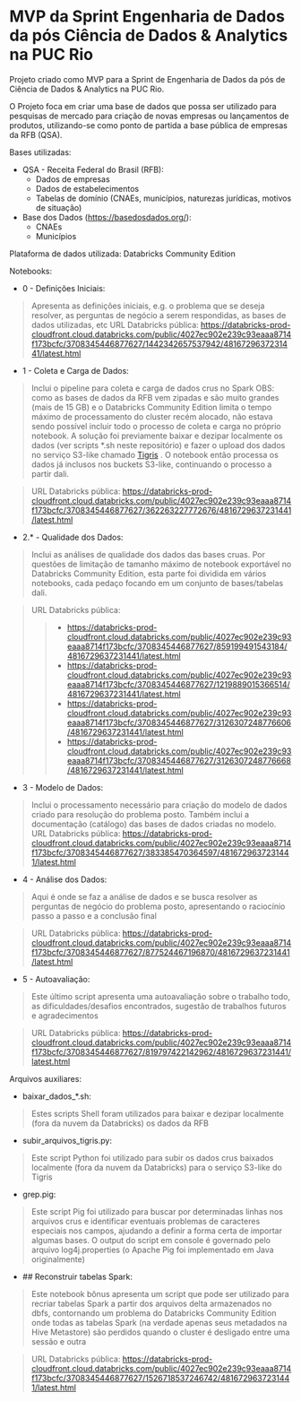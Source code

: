 # MVP da Sprint Engenharia de Dados da pós Ciência de Dados & Analytics na PUC Rio

Projeto criado como MVP para a Sprint de Engenharia de Dados da pós de Ciência de Dados & Analytics na PUC Rio.

O Projeto foca em criar uma base de dados que possa ser utilizado para pesquisas de mercado para criação de novas empresas ou lançamentos de produtos, utilizando-se como ponto de partida a base pública de empresas da RFB (QSA).

Bases utilizadas:
- QSA - Receita Federal do Brasil (RFB):
  - Dados de empresas
  - Dados de estabelecimentos
  - Tabelas de domínio (CNAEs, municípios, naturezas jurídicas, motivos de situação)
- Base dos Dados (https://basedosdados.org/):
  - CNAEs
  - Municípios


Plataforma de dados utilizada: Databricks Community Edition


Notebooks:

- 0 - Definições Iniciais: 
> Apresenta as definições iniciais, e.g. o problema que se deseja resolver, as perguntas de negócio a serem respondidas, as bases de dados utilizadas, etc
> URL Databricks pública: https://databricks-prod-cloudfront.cloud.databricks.com/public/4027ec902e239c93eaaa8714f173bcfc/3708345446877627/1442342657537942/4816729637231441/latest.html 

- 1 - Coleta e Carga de Dados:
> Inclui o pipeline para coleta e carga de dados crus no Spark
> OBS: como as bases de dados da RFB vem zipadas e são muito grandes (mais de 15 GB) e o Databricks Community Edition limita o tempo máximo de processamento do cluster recém alocado, não estava sendo possível incluir todo o processo de coleta e carga no próprio notebook. A solução foi previamente baixar e dezipar localmente os dados (ver scripts *.sh neste repositório) e fazer o upload dos dados no serviço S3-like chamado [Tigris](https://www.tigrisdata.com/) . O notebook então processa os dados já inclusos nos buckets S3-like, continuando o processo a partir dali.

> URL Databricks pública: https://databricks-prod-cloudfront.cloud.databricks.com/public/4027ec902e239c93eaaa8714f173bcfc/3708345446877627/362263227772676/4816729637231441/latest.html


- 2.* - Qualidade dos Dados:
> Inclui as análises de qualidade dos dados das bases cruas. Por questões de limitação de tamanho máximo de notebook exportável no Databricks Community Edition, esta parte foi dividida em vários notebooks, cada pedaço focando em um conjunto de bases/tabelas
 dali.

> URL Databricks pública:
> > - https://databricks-prod-cloudfront.cloud.databricks.com/public/4027ec902e239c93eaaa8714f173bcfc/3708345446877627/859199491543184/4816729637231441/latest.html
> > - https://databricks-prod-cloudfront.cloud.databricks.com/public/4027ec902e239c93eaaa8714f173bcfc/3708345446877627/1219889015366514/4816729637231441/latest.html
> > - https://databricks-prod-cloudfront.cloud.databricks.com/public/4027ec902e239c93eaaa8714f173bcfc/3708345446877627/3126307248776606/4816729637231441/latest.html
> > - https://databricks-prod-cloudfront.cloud.databricks.com/public/4027ec902e239c93eaaa8714f173bcfc/3708345446877627/3126307248776668/4816729637231441/latest.html


- 3 - Modelo de Dados:
> Inclui o processamento necessário para criação do modelo de dados criado para resolução do problema posto. Também inclui a documentação (catálogo) das bases de dados criadas no modelo.
> URL Databricks pública: https://databricks-prod-cloudfront.cloud.databricks.com/public/4027ec902e239c93eaaa8714f173bcfc/3708345446877627/383385470364597/4816729637231441/latest.html

- 4 - Análise dos Dados:
> Aqui é onde se faz a análise de dados e se busca resolver as perguntas de negócio do problema posto, apresentando o raciocínio passo a passo e a conclusão final

> URL Databricks pública: https://databricks-prod-cloudfront.cloud.databricks.com/public/4027ec902e239c93eaaa8714f173bcfc/3708345446877627/877524467196870/4816729637231441/latest.html


- 5 - Autoavaliação:
> Este último script apresenta uma autoavaliação sobre o trabalho todo, as dificuldades/desafios encontrados, sugestão de trabalhos futuros e agradecimentos

> URL Databricks pública: https://databricks-prod-cloudfront.cloud.databricks.com/public/4027ec902e239c93eaaa8714f173bcfc/3708345446877627/819797422142962/4816729637231441/latest.html


Arquivos auxiliares:

- baixar_dados_*.sh:
> Estes scripts Shell foram utilizados para baixar e dezipar localmente (fora da nuvem da Databricks) os dados da RFB

- subir_arquivos_tigris.py:
> Este script Python foi utilizado para subir os dados crus baixados localmente (fora da nuvem da Databricks) para o serviço S3-like do Tigris

- grep.pig:
> Este script Pig foi utilizado para buscar por determinadas linhas nos arquivos crus e identificar eventuais problemas de caracteres especiais nos campos, ajudando a definir a forma certa de importar algumas bases. O output do script em console é governado pelo arquivo log4j.properties (o Apache Pig foi implementado em Java originalmente)

- \#\# Reconstruir tabelas Spark:
> Este notebook bônus apresenta um script que pode ser utilizado para recriar tabelas Spark a partir dos arquivos delta armazenados no dbfs, contornando um problema do Databricks Community Edition onde todas as tabelas Spark (na verdade apenas seus metadados na Hive Metastore) são perdidos quando o cluster é desligado entre uma sessão e outra

> URL Databricks pública: https://databricks-prod-cloudfront.cloud.databricks.com/public/4027ec902e239c93eaaa8714f173bcfc/3708345446877627/1526718537246742/4816729637231441/latest.html